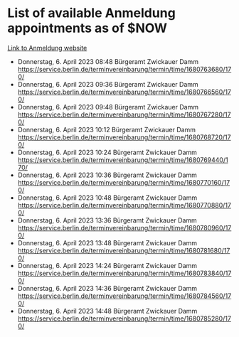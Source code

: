 # List of available Anmeldung appointments as of $NOW
[Link to Anmeldung website](https://service.berlin.de/terminvereinbarung/termin/tag.php?termin=1&anliegen[]=120686&dienstleisterlist=122210,122217,327316,122219,327312,122227,327314,122231,327346,122243,327348,122254,122252,329742,122260,329745,122262,329748,122271,327278,122273,327274,122277,327276,330436,122280,327294,122282,327290,122284,327292,122291,327270,122285,327266,122286,327264,122296,327268,150230,329760,122297,327286,122294,327284,122312,329763,122314,329775,122304,327330,122311,327334,122309,327332,317869,122281,327352,122279,329772,122283,122276,327324,122274,327326,122267,329766,122246,327318,122251,327320,122257,327322,122208,327298,122226,327300&herkunft=http%3A%2F%2Fservice.berlin.de%2Fdienstleistung%2F120686%2F)
- Donnerstag, 6. April 2023 08:48 Bürgeramt Zwickauer Damm https://service.berlin.de/terminvereinbarung/termin/time/1680763680/170/
- Donnerstag, 6. April 2023 09:36 Bürgeramt Zwickauer Damm https://service.berlin.de/terminvereinbarung/termin/time/1680766560/170/
- Donnerstag, 6. April 2023 09:48 Bürgeramt Zwickauer Damm https://service.berlin.de/terminvereinbarung/termin/time/1680767280/170/
- Donnerstag, 6. April 2023 10:12 Bürgeramt Zwickauer Damm https://service.berlin.de/terminvereinbarung/termin/time/1680768720/170/
- Donnerstag, 6. April 2023 10:24 Bürgeramt Zwickauer Damm https://service.berlin.de/terminvereinbarung/termin/time/1680769440/170/
- Donnerstag, 6. April 2023 10:36 Bürgeramt Zwickauer Damm https://service.berlin.de/terminvereinbarung/termin/time/1680770160/170/
- Donnerstag, 6. April 2023 10:48 Bürgeramt Zwickauer Damm https://service.berlin.de/terminvereinbarung/termin/time/1680770880/170/
- Donnerstag, 6. April 2023 13:36 Bürgeramt Zwickauer Damm https://service.berlin.de/terminvereinbarung/termin/time/1680780960/170/
- Donnerstag, 6. April 2023 13:48 Bürgeramt Zwickauer Damm https://service.berlin.de/terminvereinbarung/termin/time/1680781680/170/
- Donnerstag, 6. April 2023 14:24 Bürgeramt Zwickauer Damm https://service.berlin.de/terminvereinbarung/termin/time/1680783840/170/
- Donnerstag, 6. April 2023 14:36 Bürgeramt Zwickauer Damm https://service.berlin.de/terminvereinbarung/termin/time/1680784560/170/
- Donnerstag, 6. April 2023 14:48 Bürgeramt Zwickauer Damm https://service.berlin.de/terminvereinbarung/termin/time/1680785280/170/
